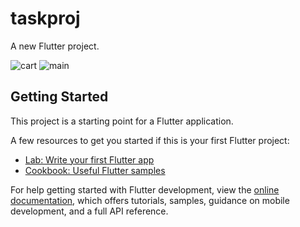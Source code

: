 # taskproj

A new Flutter project.

![cart](https://github.com/KajalSalunkhe/taskproj/assets/119057537/7c8f17da-7fb6-4cb4-937f-0db0184914bb)
![main](https://github.com/KajalSalunkhe/taskproj/assets/119057537/15241782-5cd8-4f06-bbc3-32d6ff77ad64)


## Getting Started

This project is a starting point for a Flutter application.

A few resources to get you started if this is your first Flutter project:

- [Lab: Write your first Flutter app](https://docs.flutter.dev/get-started/codelab)
- [Cookbook: Useful Flutter samples](https://docs.flutter.dev/cookbook)

For help getting started with Flutter development, view the
[online documentation](https://docs.flutter.dev/), which offers tutorials,
samples, guidance on mobile development, and a full API reference.
